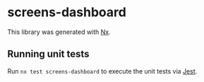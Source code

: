 # screens-dashboard

This library was generated with [Nx](https://nx.dev).

## Running unit tests

Run `nx test screens-dashboard` to execute the unit tests via [Jest](https://jestjs.io).
